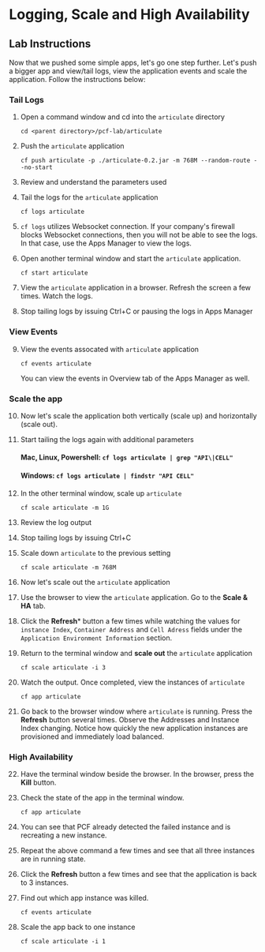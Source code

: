 # Logging, Scale and High Availability
## Lab Instructions

Now that we pushed some simple apps, let's go one step further. Let's push a bigger app and view/tail logs, view the application events and scale the application. Follow the instructions below:

### Tail Logs
1. Open a command window and cd into the ```articulate``` directory

    ```cd <parent directory>/pcf-lab/articulate```

2. Push the ```articulate``` application

     ```cf push articulate -p ./articulate-0.2.jar -m 768M --random-route --no-start```

3. Review and understand the parameters used
4. Tail the logs for the ```articulate``` application

    ```cf logs articulate```

5. ```cf logs``` utilizes Websocket connection. If your company's firewall blocks Websocket connections, then you will not be able to see the logs. In that case, use the Apps Manager to view the logs.
6. Open another terminal window and start the ```articulate``` application.

    ```cf start articulate```
7. View the ```articulate``` application in a browser. Refresh the screen a few times. Watch the logs.
8. Stop tailing logs by issuing Ctrl+C or pausing the logs in Apps Manager

### View Events
9. View the events assocated with ```articulate``` application

    ```cf events articulate```
    
    You can view the events in Overview tab of the Apps Manager as well.

### Scale the app
10. Now let's scale the application both vertically (scale up) and horizontally (scale out).
11. Start tailing the logs again with additional parameters

    #### Mac, Linux, Powershell: ```cf logs articulate | grep "API\|CELL"```
  
    #### Windows: ```cf logs articulate | findstr "API CELL"```

12. In the other terminal window, scale up ```articulate```

    ```cf scale articulate -m 1G```
    
13. Review the log output
14. Stop tailing logs by issuing Ctrl+C
15. Scale down ```articulate``` to the previous setting

    ```cf scale articulate -m 768M```
    
16. Now let's scale out the ```articulate``` application
17. Use the browser to view the ```articulate``` application. Go to the **Scale & HA** tab.
18. Click the **Refresh*** button a few times while watching the values for ```instance Index```, ```Container Address``` and ```Cell Adress``` fields  under the ```Application Environment Information``` section.
19. Return to the terminal window and **scale out** the ```articulate``` application

    ```cf scale articulate -i 3```
    
20. Watch the output. Once completed, view the instances of ```articulate```

    ```cf app articulate```
    
21. Go back to the browser window where ```articulate``` is running. Press the **Refresh** button several times. Observe the Addresses
and Instance Index changing. Notice how quickly the new application instances are provisioned and immediately load balanced.

### High Availability

22. Have the terminal window beside the browser. In the browser, press the **Kill** button.
23. Check the state of the app in the terminal window.

    ```cf app articulate```
    
24. You can see that PCF already detected the failed instance and is recreating a new instance.
25. Repeat the above command a few times and see that all three instances are in running state.
26. Click the **Refresh** button a few times and see that the application is back to 3 instances.
27. Find out which app instance was killed.

    ```cf events articulate```
    
28. Scale the app back to one instance

    ```cf scale articulate -i 1```
 
 
